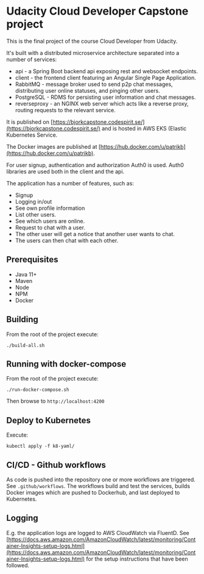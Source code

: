 # Udacity Cloud Developer Capstone project
This is the final project of the course Cloud Developer from Udacity.

It's built with a distributed microservice architecture separated into a number of services:

* api - a Spring Boot backend api exposing rest and websocket endpoints.
* client - the frontend client featuring an Angular Single Page Application.
* RabbitMQ - message broker used to send p2p chat messages, distributing user online statuses, and pinging other users.
* PostgreSQL - RDMS for persisting user information and chat messages.
* reverseproxy - an NGINX web server which acts like a reverse proxy, routing requests to the relevant service.

It is published on [https://bjorkcapstone.codespirit.se/](https://bjorkcapstone.codespirit.se/) and is hosted in AWS EKS (Elastic Kubernetes Service.

The Docker images are published at [https://hub.docker.com/u/patrikb](https://hub.docker.com/u/patrikb).

For user signup, authentication and authorization Auth0 is used. Auth0 libraries are used both in the client and the api.

The application has a number of features, such as:

* Signup
* Logging in/out
* See own profile information
* List other users.
* See which users are online.
* Request to chat with a user.
* The other user will get a notice that another user wants to chat.
* The users can then chat with each other.


## Prerequisites
* Java 11+
* Maven
* Node
* NPM
* Docker

## Building
From the root of the project execute:

```
./build-all.sh
```

## Running with docker-compose
From the root of the project execute:

```
./run-docker-compose.sh
```

Then browse to `http://localhost:4200`

## Deploy to Kubernetes
Execute:

```
kubectl apply -f k8-yaml/
```

## CI/CD - Github workflows
As code is pushed into the repository one or more workflows are triggered. See `.github/workflows`. The workflows build and test the services, builds Docker images which are pushed to Dockerhub, and last deployed to Kubernetes.

## Logging
E.g. the application logs are logged to AWS CloudWatch via FluentD. See [https://docs.aws.amazon.com/AmazonCloudWatch/latest/monitoring/Container-Insights-setup-logs.html](https://docs.aws.amazon.com/AmazonCloudWatch/latest/monitoring/Container-Insights-setup-logs.html) for the setup instructions that have been followed.
